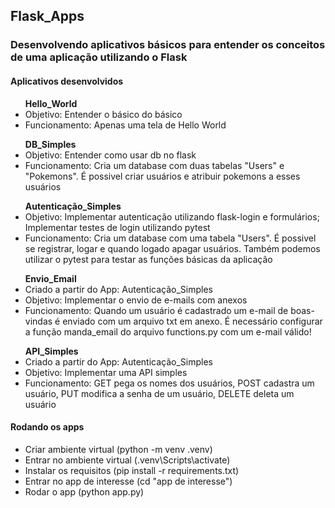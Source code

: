 ## Flask_Apps
### Desenvolvendo aplicativos básicos para entender os conceitos de uma aplicação utilizando o Flask
#### Aplicativos desenvolvidos

<ul>
    <b>Hello_World</b>
    <li>Objetivo: Entender o básico do básico</li>
    <li>Funcionamento: Apenas uma tela de Hello World</li> 
</ul>
<ul>
    <b>DB_Simples</b>
    <li>Objetivo: Entender como usar db no flask</li>
    <li>Funcionamento: Cria um database com duas tabelas "Users" e "Pokemons". É possivel criar usuários e atribuir pokemons a esses usuários</li> 
</ul>
<ul>
    <b>Autenticação_Simples</b>
    <li>Objetivo: Implementar autenticação utilizando flask-login e formulários; Implementar testes de login utilizando pytest</li>
    <li>Funcionamento: Cria um database com uma tabela "Users". É possivel se registrar, logar e quando logado apagar usuários. Também podemos utilizar o pytest para testar as funções básicas da aplicação</li>
</ul>
<ul>
    <b>Envio_Email</b>
    <li>Criado a partir do App: Autenticação_Simples</li>
    <li>Objetivo: Implementar o envio de e-mails com anexos</li>
    <li>Funcionamento: Quando um usuário é cadastrado um e-mail de boas-vindas é enviado com um arquivo txt em anexo. É necessário configurar a função manda_email do arquivo functions.py com um e-mail válido!</li>
</ul>
<ul>
    <b>API_Simples</b>
    <li>Criado a partir do App: Autenticação_Simples</li>
    <li>Objetivo: Implementar uma API simples</li>
    <li>Funcionamento: GET pega os nomes dos usuários, POST cadastra um usuário, PUT modifica a senha de um usuário, DELETE deleta um usuário</li>
</ul>

#### Rodando os apps

- Criar ambiente virtual (python -m venv .venv)
- Entrar no ambiente virtual (.venv\Scripts\activate)
- Instalar os requisitos (pip install -r requirements.txt)
- Entrar no app de interesse (cd "app de interesse")
- Rodar o app (python app.py)

